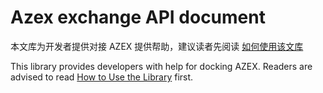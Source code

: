# Azex exchange API document

本文库为开发者提供对接 AZEX 提供帮助，建议读者先阅读 [如何使用该文库](?file=001-简体中文/000-如何使用该文库 "如何使用该文库")

This library provides developers with help for docking AZEX. Readers are advised to read [How to Use the Library](?file=002-English/000-How%20to%20Use%20the%20Library "How to Use the Library") first.

